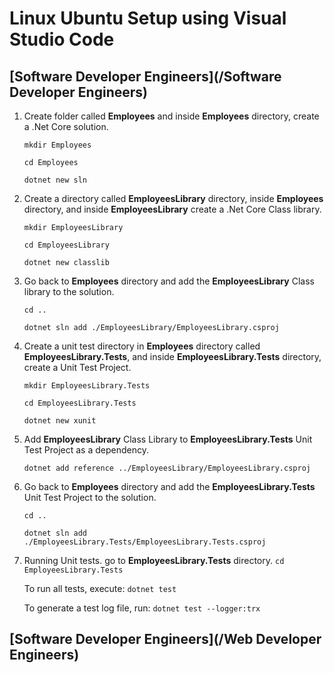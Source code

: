 # Linux Ubuntu Setup using Visual Studio Code

## [Software Developer Engineers](/Software Developer Engineers)

1. Create folder called **Employees** and inside **Employees** directory, create a .Net Core solution. 

   `mkdir Employees`

   `cd Employees`

   `dotnet new sln`

2. Create a directory called **EmployeesLibrary** directory, inside  **Employees** directory, and inside **EmployeesLibrary** create a .Net Core Class library.

   `mkdir EmployeesLibrary`

   `cd EmployeesLibrary`

   `dotnet new classlib`

3. Go back to  **Employees** directory and add the **EmployeesLibrary** Class library to the solution.

   `cd ..`

   `dotnet sln add ./EmployeesLibrary/EmployeesLibrary.csproj`

4. Create a unit test directory in  **Employees** directory called **EmployeesLibrary.Tests**, and inside **EmployeesLibrary.Tests** directory, create a Unit Test Project.

   `mkdir EmployeesLibrary.Tests`

   `cd EmployeesLibrary.Tests`

   `dotnet new xunit`

5. Add **EmployeesLibrary** Class Library to **EmployeesLibrary.Tests** Unit Test Project as a dependency.

   `dotnet add reference ../EmployeesLibrary/EmployeesLibrary.csproj`

6. Go back to  **Employees** directory and add the **EmployeesLibrary.Tests** Unit Test Project to the solution.

   `cd ..`

   `dotnet sln add ./EmployeesLibrary.Tests/EmployeesLibrary.Tests.csproj`

7. Running Unit tests.
    go to **EmployeesLibrary.Tests** directory.
   `cd EmployeesLibrary.Tests`

   To run all tests, execute:
   `dotnet test`

   To generate a test log file, run:
   `dotnet test --logger:trx`

## [Software Developer Engineers](/Web Developer Engineers)